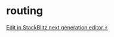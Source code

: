 # routing

[Edit in StackBlitz next generation editor ⚡️](https://stackblitz.com/~/github.com/AathiKrishna-JR/routing)